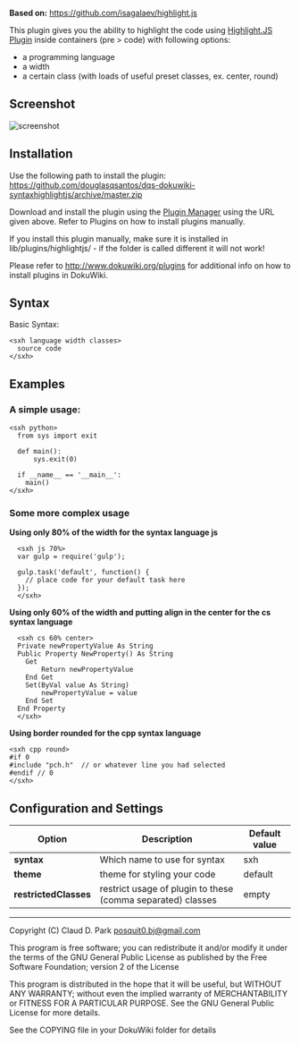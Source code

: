 **Based on:** https://github.com/isagalaev/highlight.js

This plugin gives you the ability to highlight the code using [Highlight.JS Plugin](https://highlightjs.org) inside containers (pre > code) with following options:
  * a programming language
  * a width
  * a certain class (with loads of useful preset classes, ex. center, round)


## Screenshot

![screenshot](https://github.com/douglasqsantos/dokuwiki-plugin-syntaxhighlightjs/blob/master/examples.png)

## Installation

Use the following path to install the plugin: https://github.com/douglasqsantos/dqs-dokuwiki-syntaxhighlightjs/archive/master.zip

Download and install the plugin using the [Plugin Manager](https://www.dokuwiki.org/plugin:plugin) using the URL given above. Refer to Plugins on how to install plugins manually.

If you install this plugin manually, make sure it is installed in
lib/plugins/highlightjs/ - if the folder is called different it
will not work!

Please refer to http://www.dokuwiki.org/plugins for additional info
on how to install plugins in DokuWiki.

## Syntax
Basic Syntax:
```
<sxh language width classes>
  source code
</sxh>
```

## Examples

### A simple usage:

```
<sxh python>
  from sys import exit

  def main():
      sys.exit(0)

  if __name__ == '__main__':
    main()
</sxh>
```

### Some more complex usage

**Using only 80% of the width for the syntax language js**

```
  <sxh js 70%>
  var gulp = require('gulp');

  gulp.task('default', function() {
    // place code for your default task here
  });
  </sxh>
```

**Using only 60% of the width and putting align in the center for the cs syntax language**

```
  <sxh cs 60% center>
  Private newPropertyValue As String
  Public Property NewProperty() As String
    Get
        Return newPropertyValue
    End Get
    Set(ByVal value As String)
        newPropertyValue = value
    End Set
  End Property
  </sxh>
```

**Using border rounded for the cpp syntax language**
```
<sxh cpp round>
#if 0
#include "pch.h"  // or whatever line you had selected
#endif // 0
</sxh>
```

## Configuration and Settings


| Option               | Description                                                 | Default value |
| ---                  | ---                                                         | ---           |
|**syntax**            | Which name to use for syntax                                | sxh           |
|**theme**             | theme for styling your code                                 | default       |
|**restrictedClasses** | restrict usage of plugin to these (comma separated) classes | empty         |


----
Copyright (C) Claud D. Park <posquit0.bj@gmail.com>

This program is free software; you can redistribute it and/or modify
it under the terms of the GNU General Public License as published by
the Free Software Foundation; version 2 of the License

This program is distributed in the hope that it will be useful,
but WITHOUT ANY WARRANTY; without even the implied warranty of
MERCHANTABILITY or FITNESS FOR A PARTICULAR PURPOSE.  See the
GNU General Public License for more details.

See the COPYING file in your DokuWiki folder for details
